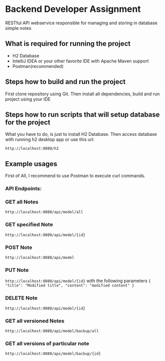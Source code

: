 # **Backend Developer Assignment** 

RESTful API webservice responsible for managing and storing in database simple notes 

## **What is required for running the project**

- H2 Database
- IntelliJ IDEA or your other favorite IDE with Apache Maven support
- Postman(recommended) 

## **Steps how to build and run the project**

First clone repository using Git. Then install all dependencies, build and run project using your IDE

## **Steps how to run scripts that will setup database for the project**

What you have to do, is just to install H2 Database. Then access database with running h2 desktop app or use this url: 

`http://localhost:8080/h2`

## **Example usages**

First of All, I recommend to use Postman to execute curl commands.

### **API Endpoints:**
### GET all Notes
`http://localhost:8080/api/model/all`

### GET specified Note 
`http://localhost:8080/api/model/{id}`

### POST Note 
`http://localhost:8080/api/model`

### PUT Note 
`http://localhost:8080/api/model/{id}` with the following parameters
`{ "title": "Modified title", "content": "modified content" }`

### DELETE Note 
`http://localhost:8080/api/model/{id}`

### GET all versioned Notes 
`http://localhost:8080/api/model/backup/all`

### GET all versions of particular note
`http://localhost:8080/api/model/backup/{id}`


 
 
